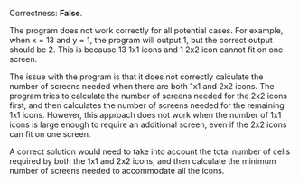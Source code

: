 Correctness: **False**.

The program does not work correctly for all potential cases. For example, when x = 13 and y = 1, the program will output 1, but the correct output should be 2. This is because 13 1x1 icons and 1 2x2 icon cannot fit on one screen.

The issue with the program is that it does not correctly calculate the number of screens needed when there are both 1x1 and 2x2 icons. The program tries to calculate the number of screens needed for the 2x2 icons first, and then calculates the number of screens needed for the remaining 1x1 icons. However, this approach does not work when the number of 1x1 icons is large enough to require an additional screen, even if the 2x2 icons can fit on one screen.

A correct solution would need to take into account the total number of cells required by both the 1x1 and 2x2 icons, and then calculate the minimum number of screens needed to accommodate all the icons.